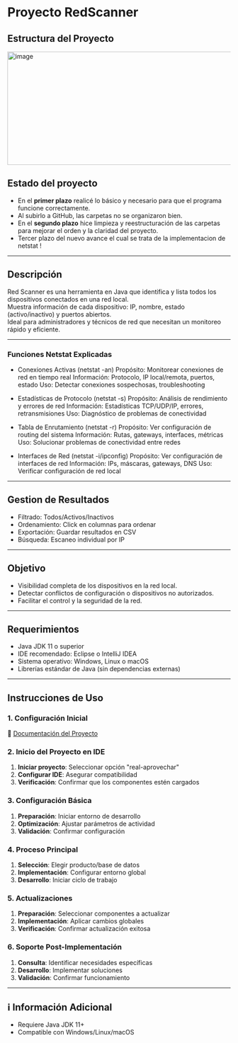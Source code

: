 # Proyecto RedScanner

Estructura del Proyecto
---
<img width="517" height="256" alt="image" src="https://github.com/user-attachments/assets/67fe3cba-7fb3-47f4-972e-8d9e289a4cd7" />


## Estado del proyecto

- En el **primer plazo** realicé lo básico y necesario para que el programa funcione correctamente.
- Al subirlo a GitHub, las carpetas no se organizaron bien.
- En el **segundo plazo** hice limpieza y reestructuración de las carpetas para mejorar el orden y la claridad del proyecto.
- Tercer plazo del nuevo avance el cual se trata de la implementacion de netstat !

---

## Descripción
Red Scanner es una herramienta en Java que identifica y lista todos los dispositivos conectados en una red local.  
Muestra información de cada dispositivo: IP, nombre, estado (activo/inactivo) y puertos abiertos.  
Ideal para administradores y técnicos de red que necesitan un monitoreo rápido y eficiente.

---

### Funciones Netstat Explicadas
- Conexiones Activas (netstat -an)
  Propósito: Monitorear conexiones de red en tiempo real
  Información: Protocolo, IP local/remota, puertos, estado
  Uso: Detectar conexiones sospechosas, troubleshooting

- Estadísticas de Protocolo (netstat -s)
  Propósito: Análisis de rendimiento y errores de red
  Información: Estadísticas TCP/UDP/IP, errores, retransmisiones
  Uso: Diagnóstico de problemas de conectividad
  
- Tabla de Enrutamiento (netstat -r)
  Propósito: Ver configuración de routing del sistema
  Información: Rutas, gateways, interfaces, métricas
  Uso: Solucionar problemas de conectividad entre redes

- Interfaces de Red (netstat -i/ipconfig)
  Propósito: Ver configuración de interfaces de red
  Información: IPs, máscaras, gateways, DNS
  Uso: Verificar configuración de red local
  
---

## Gestion de Resultados
- Filtrado: Todos/Activos/Inactivos
- Ordenamiento: Click en columnas para ordenar
- Exportación: Guardar resultados en CSV
- Búsqueda: Escaneo individual por IP

---

## Objetivo
- Visibilidad completa de los dispositivos en la red local.  
- Detectar conflictos de configuración o dispositivos no autorizados.  
- Facilitar el control y la seguridad de la red.

---

## Requerimientos
- Java JDK 11 o superior  
- IDE recomendado: Eclipse o IntelliJ IDEA  
- Sistema operativo: Windows, Linux o macOS  
- Librerías estándar de Java (sin dependencias externas)

---

##  Instrucciones de Uso

### 1. Configuración Inicial
🔗 [Documentación del Proyecto](https://1drv.ms/w/c/cf55db22f6cdb784/EZgcJ4a4esVGhZRO5Zep-ikBJ-1Huc5oyqUuKGPG1HIRiw?e=WQcOAp)

### 2. Inicio del Proyecto en IDE
1. **Iniciar proyecto**: Seleccionar opción "real-aprovechar"  
2. **Configurar IDE**: Asegurar compatibilidad  
3. **Verificación**: Confirmar que los componentes estén cargados  

### 3. Configuración Básica
1. **Preparación**: Iniciar entorno de desarrollo  
2. **Optimización**: Ajustar parámetros de actividad  
3. **Validación**: Confirmar configuración  


### 4. Proceso Principal
1. **Selección**: Elegir producto/base de datos  
2. **Implementación**: Configurar entorno global  
3. **Desarrollo**: Iniciar ciclo de trabajo  


### 5. Actualizaciones
1. **Preparación**: Seleccionar componentes a actualizar  
2. **Implementación**: Aplicar cambios globales  
3. **Verificación**: Confirmar actualización exitosa  


### 6. Soporte Post-Implementación
1. **Consulta**: Identificar necesidades específicas  
2. **Desarrollo**: Implementar soluciones  
3. **Validación**: Confirmar funcionamiento  

---

## ℹ️ Información Adicional
- Requiere Java JDK 11+  
- Compatible con Windows/Linux/macOS  


